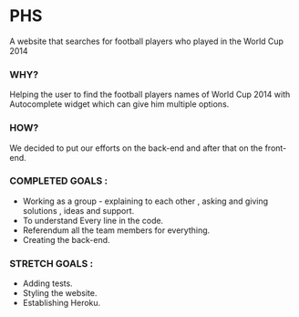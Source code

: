 # PHS
A website that searches for football players who played in the World Cup 2014

### WHY?
Helping the user to find the football players names of World Cup 2014 with Autocomplete widget which can give him multiple options. 

### HOW?
We decided to put our efforts on the back-end and after that on the front-end. 

### COMPLETED GOALS :  
* Working as a group - explaining to each other , asking and giving solutions , ideas and support.
* To understand Every line in the code.
* Referendum all the team members for everything.
* Creating the back-end.

### STRETCH GOALS :
* Adding tests.
* Styling the website.
* Establishing Heroku.

